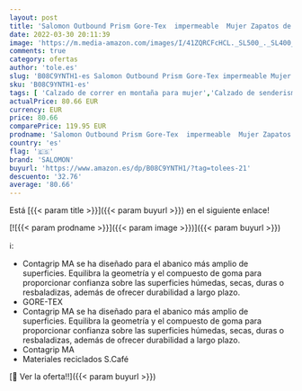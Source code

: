 ```yaml
---
layout: post
title: 'Salomon Outbound Prism Gore-Tex  impermeable  Mujer Zapatos de trekking  Negro  Black/Black/Gum1a   38 ⅔ EU'
date: 2022-03-30 20:11:39
image: 'https://m.media-amazon.com/images/I/41ZQRCFcHCL._SL500_._SL400_.jpg'
comments: true
category: ofertas
author: 'tole.es'
slug: 'B08C9YNTH1-es Salomon Outbound Prism Gore-Tex impermeable Mujer Zapatos...'
sku: 'B08C9YNTH1-es'
tags: [ 'Calzado de correr en montaña para mujer','Calzado de senderismo para mujer','Calzado deportivo para mujer','Calzados de running para mujer','Zapatillas de senderismo para mujer','Zapatillas y calzado deportivo para mujer','Zapatos','Zapatos para mujer','Zapatos y complementos','salomon','zapatos', ]
actualPrice: 80.66 EUR
currency: EUR
price: 80.66
comparePrice: 119.95 EUR
prodname: 'Salomon Outbound Prism Gore-Tex  impermeable  Mujer Zapatos de trekking  Negro  Black/Black/Gum1a   38 ⅔ EU'
country: 'es'
flag: '🇪🇸'
brand: 'SALOMON'
buyurl: 'https://www.amazon.es/dp/B08C9YNTH1/?tag=tolees-21'
descuento: '32.76'
average: '80.66'
---
```


Está [{{< param title >}}]({{< param buyurl >}}) en el siguiente enlace!

[![{{< param prodname >}}]({{< param image >}})]({{< param buyurl >}})

ℹ️:

- Contagrip MA se ha diseñado para el abanico más amplio de superficies. Equilibra la geometría y el compuesto de goma para proporcionar confianza sobre las superficies húmedas, secas, duras o resbaladizas, además de ofrecer durabilidad a largo plazo.
- GORE-TEX
- Contagrip MA se ha diseñado para el abanico más amplio de superficies. Equilibra la geometría y el compuesto de goma para proporcionar confianza sobre las superficies húmedas, secas, duras o resbaladizas, además de ofrecer durabilidad a largo plazo.
- Contagrip MA
- Materiales reciclados S.Café

[🛒 Ver la oferta!!]({{< param buyurl >}})

